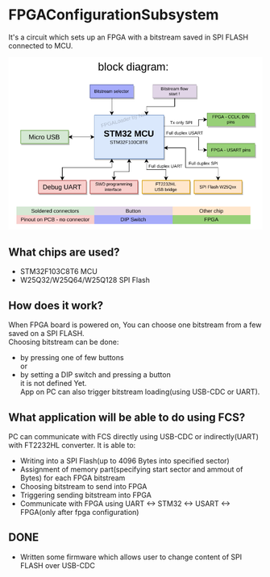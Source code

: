 # FPGAConfigurationSubsystem

It's a circuit which sets up an FPGA with a bitstream saved in SPI FLASH connected to MCU.   

![Block diagram of FCS](block-diagram2.png)   


## What chips are used?

- STM32F103C8T6 MCU   
- W25Q32/W25Q64/W25Q128 SPI Flash   

## How does it work?

When FPGA board is powered on, You can choose one bitstream from a few saved on a SPI FLASH.   
Choosing bitstream can be done:   
- by pressing one of few buttons   
or   
- by setting a DIP switch and pressing a button   
it is not defined Yet.   
App on PC can also trigger bitstream loading(using USB-CDC or UART).


## What application will be able to do using FCS?
PC can communicate with FCS directly using USB-CDC or indirectly(UART) with FT2232HL converter. It is able to:   

- Writing into a SPI Flash(up to 4096 Bytes into specified sector)   
- Assignment of memory part(specifying start sector and ammout of Bytes) for
each FPGA bitstream   
- Choosing bitstream to send into FPGA    
- Triggering sending bitstream into FPGA   
- Communicate with FPGA using UART <-> STM32 <-> USART <-> FPGA(only after fpga configuration)   

## DONE
- Written some firmware which allows user to change content of SPI FLASH over USB-CDC
